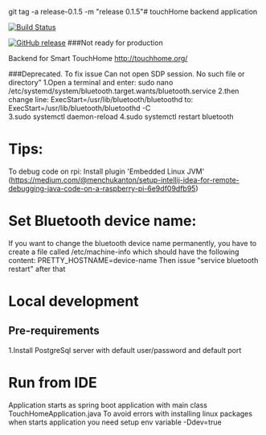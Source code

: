 git tag -a release-0.1.5 -m "release 0.1.5"# touchHome backend application

[![Build Status](https://travis-ci.com/touchhome/touchhome-core.svg)](https://travis-ci.com/github/touchhome/touchhome-core)

[![GitHub release](https://img.shields.io/github/v/release/touchhome/touchhome-core)](https://github.com/touchhome/touchhome-core/releases)
###Not ready for production

Backend for Smart TouchHome
http://touchhome.org/

###Deprecated. To fix issue Can not open SDP session. No such file or directory”
1.Open a terminal and enter: sudo nano /etc/systemd/system/bluetooth.target.wants/bluetooth.service
2.then change line: ExecStart=/usr/lib/bluetooth/bluetoothd
to: ExecStart=/usr/lib/bluetooth/bluetoothd -C	
3.sudo systemctl daemon-reload
4.sudo systemctl restart bluetooth

# Tips:
To debug code on rpi: Install plugin 'Embedded Linux JVM' (https://medium.com/@menchukanton/setup-intellij-idea-for-remote-debugging-java-code-on-a-raspberry-pi-6e9df09dfb95)

# Set Bluetooth device name:
If you want to change the bluetooth device name permanently, you have to create a file called /etc/machine-info which should have the following content:
PRETTY_HOSTNAME=device-name
Then issue "service bluetooth restart" after that


# Local development
## Pre-requirements
1.Install PostgreSql server with default user/password and default port

# Run from IDE
Application starts as spring boot application with main class TouchHomeApplication.java
To avoid errors with installing linux packages when starts application you need setup env variable -Ddev=true
